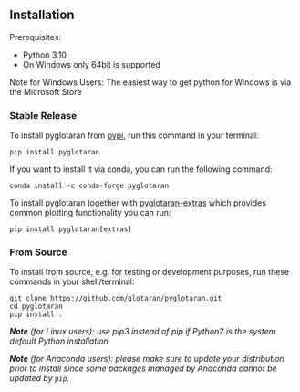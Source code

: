 ## Installation

Prerequisites:

- Python 3.10
- On Windows only 64bit is supported

Note for Windows Users: The easiest way to get python for Windows is via the Microsoft Store

### Stable Release

To install pyglotaran from [pypi](https://pypi.org/), run this command in your terminal:

```console
pip install pyglotaran
```

If you want to install it via conda, you can run the following command:

```console
conda install -c conda-forge pyglotaran
```

To install pyglotaran together with [pyglotaran-extras](https://github.com/glotaran/pyglotaran-extras) which provides common plotting functionality you can run:

```console
pip install pyglotaran[extras]
```

### From Source

To install from source, e.g. for testing or development purposes, run these commands in your shell/terminal:

```console
git clone https://github.com/glotaran/pyglotaran.git
cd pyglotaran
pip install .
```

_**Note** (for Linux users): use pip3 instead of pip if Python2 is the system default Python installation._

_**Note** (for Anaconda users): please make sure to update your distribution prior to install since some packages managed by Anaconda cannot be updated by `pip`._
